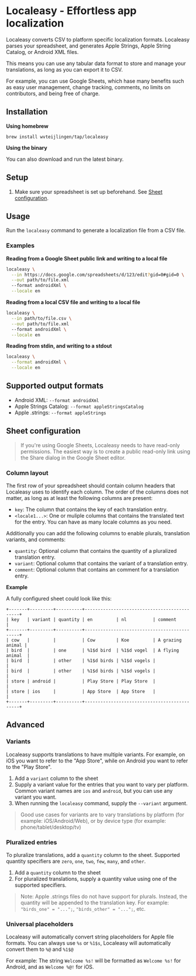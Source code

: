 # Localeasy - Effortless app localization

Localeasy converts CSV to platform specific localization formats. Localeasy parses your spreadsheet, and generates Apple Strings, Apple String Catalog, or Android XML files.

This means you can use any tabular data format to store and manage your translations, as long as you can export it to CSV.

For example, you can use Google Sheets, which hase many benefits such as easy user management, change tracking, comments, no limits on contributors, and being free of charge.

## Installation

**Using homebrew**

```
brew install wvteijlingen/tap/localeasy
```

**Using the binary**

You can also download and run the latest binary.

## Setup

1. Make sure your spreadsheet is set up beforehand. See [Sheet configuration](#sheet-configuration).

## Usage

Run the `localeasy` command to generate a localization file from a CSV file.

### Examples

**Reading from a Google Sheet public link and writing to a local file**

```bash
localeasy \
  --in https://docs.google.com/spreadsheets/d/123/edit?gid=0#gid=0 \
  --out path/to/file.xml
  --format androidXml \
  --locale en
```

**Reading from a local CSV file and writing to a local file**

```bash
localeasy \
  --in path/to/file.csv \
  --out path/to/file.xml
  --format androidXml \
  --locale en
```

**Reading from stdin, and writing to a stdout**

```bash
localeasy \
  --format androidXml \
  --locale en
```

## Supported output formats

- Android XML: `--format androidXml`
- Apple Strings Catalog: `--format appleStringsCatalog`
- Apple .strings: `--format appleStrings`

## Sheet configuration

> If you're using Google Sheets, Localeasy needs to have read-only permissions.
> The easiest way is to create a public read-only link using the Share dialog in the Google Sheet editor.

### Column layout

The first row of your spreadsheet should contain column headers that Localeasy uses to identify each column.
The order of the columns does not matter, as long as at least the following columns are present:

- `key`: The column that contains the key of each translation entry.
- `<locale1...>`: One or muliple columns that contains the translated text for the entry. You can have as many locale columns as you need.

Additionally you can add the following columns to enable plurals, translation variants, and comments:

- `quantity`: Optional column that contains the quantity of a pluralized translation entry.
- `variant`: Optional column that contains the variant of a translation entry.
- `comment`: Optional column that contains an comment for a translation entry.

**Example**

A fully configured sheet could look like this:

```
+-------+---------+----------+---------------------------------------------+
| key   | variant | quantity | en         | nl          | comment          |
+-------+---------+----------+---------------------------------------------+
| cow   |         |          | Cow        | Koe         | A grazing animal |
| bird  |         | one      | %1$d bird  | %1$d vogel  | A flying animal  |
| bird  |         | other    | %1$d birds | %1$d vogels |                  |
| bird  |         | other    | %1$d birds | %1$d vogels |                  |
| store | android |          | Play Store | Play Store  |                  |
| store | ios     |          | App Store  | App Store   |                  |
+-------+---------+----------+---------------------------------------------+
```

## Advanced

### Variants

Localeasy supports translations to have multiple variants. For example, on iOS you want to refer to the "App Store", while on Android you want to refer to the "Play Store".

1. Add a `variant` column to the sheet
1. Supply a variant value for the entries that you want to vary per platform. Common variant names are `ios` and `android`, but you can use any variant you want.
1. When running the `localeasy` command, supply the `--variant` argument.

> Good use cases for variants are to vary translations by platform (for example: iOS/Android/Web),
or by device type (for example: phone/tablet/desktop/tv)

### Pluralized entries

To pluralize translations, add a `quantity` column to the sheet.
Supported quantity specifiers are `zero`, `one`, `two`, `few`, `many`, and `other`.

1. Add a `quantity` column to the sheet
1. For pluralized translations, supply a quantity value using one of the supported specifiers.

> Note: Apple .strings files do not have support for plurals. Instead, the quantity will be appended to the
translation key. For example: `"birds_one" = "...";`, `"birds_other" = "...";`, etc.   

### Universal placeholders

Localeasy will automatically convert string placeholders for Apple file formats.
You can always use `%s` or `%1$s`, Localeasy will automatically convert them to `%@` and `%1$@`

For example: The string `Welcome %s!` will be formatted as `Welcome %s!` for Android, and as `Welcome %@!` for iOS.

